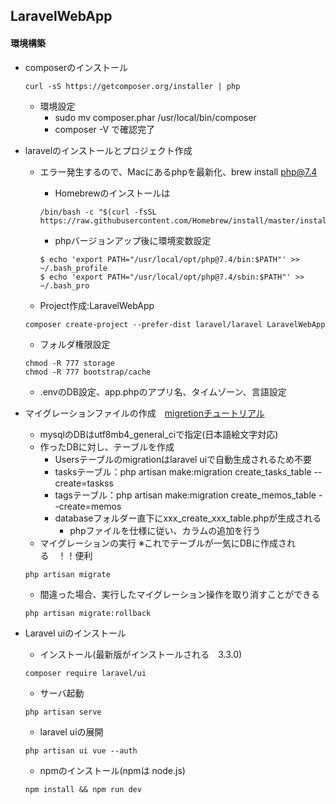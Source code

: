 ## LaravelWebApp

#### 環境構築

- composerのインストール
  ~~~
  curl -sS https://getcomposer.org/installer | php
  ~~~
  - 環境設定
    - sudo mv composer.phar /usr/local/bin/composer
    - composer -V で確認完了

- laravelのインストールとプロジェクト作成
  - エラー発生するので、Macにあるphpを最新化、brew install php@7.4
    - Homebrewのインストールは
    ~~~
    /bin/bash -c "$(curl -fsSL https://raw.githubusercontent.com/Homebrew/install/master/install.sh)"
    ~~~

    - phpバージョンアップ後に環境変数設定
    ~~~
    $ echo 'export PATH="/usr/local/opt/php@7.4/bin:$PATH"' >> ~/.bash_profile
    $ echo 'export PATH="/usr/local/opt/php@7.4/sbin:$PATH"' >> ~/.bash_pro
     ~~~

  - Project作成:LaravelWebApp
  ~~~
  composer create-project --prefer-dist laravel/laravel LaravelWebApp
  ~~~
    - フォルダ権限設定
    ~~~
    chmod -R 777 storage
    chmod -R 777 bootstrap/cache
    ~~~
    - .envのDB設定、app.phpのアプリ名、タイムゾーン、言語設定

- マイグレーションファイルの作成　[migretionチュートリアル](https://readouble.com/laravel/6.x/ja/migrations.html)
  - mysqlのDBはutf8mb4_general_ciで指定(日本語絵文字対応)
  - 作ったDBに対し、テーブルを作成
    - Usersテーブルのmigrationはlaravel uiで自動生成されるため不要
    - tasksテーブル：php artisan make:migration create_tasks_table --create=taskss
    - tagsテーブル：php artisan make:migration create_memos_table --create=memos
    - databaseフォルダー直下にxxx_create_xxx_table.phpが生成される
      - phpファイルを仕様に従い、カラムの追加を行う
  - マイグレーションの実行 ※これでテーブルが一気にDBに作成される　！！便利
  ~~~
  php artisan migrate
  ~~~
  - 間違った場合、実行したマイグレーション操作を取り消すことができる
  ~~~
  php artisan migrate:rollback
  ~~~

- Laravel uiのインストール
  - インストール(最新版がインストールされる　3.3.0)
  ~~~
  composer require laravel/ui
  ~~~
  - サーバ起動
  ~~~
  php artisan serve
  ~~~
  - laravel uiの展開
  ~~~
  php artisan ui vue --auth
  ~~~
  - npmのインストール(npmは node.js) 
  ~~~
  npm install && npm run dev
  ~~~
